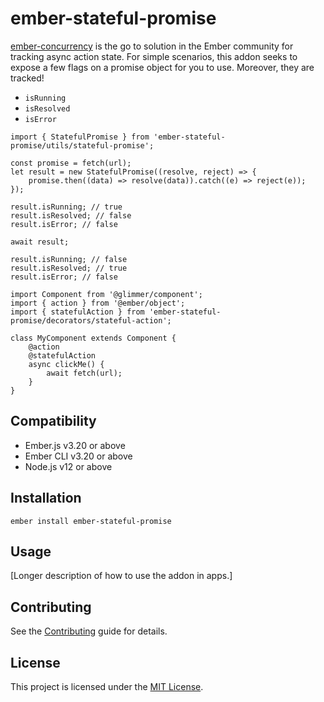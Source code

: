 ember-stateful-promise
==============================================================================

[ember-concurrency](http://ember-concurrency.com/docs/introduction/) is the go to solution in the Ember community for tracking async action state.  For simple scenarios, this addon seeks to expose a few flags on a promise object for you to use.  Moreover, they are tracked!

- `isRunning`
- `isResolved`
- `isError`

```
import { StatefulPromise } from 'ember-stateful-promise/utils/stateful-promise';

const promise = fetch(url);
let result = new StatefulPromise((resolve, reject) => {
    promise.then((data) => resolve(data)).catch((e) => reject(e));
});

result.isRunning; // true
result.isResolved; // false
result.isError; // false

await result;

result.isRunning; // false
result.isResolved; // true
result.isError; // false
```

```
import Component from '@glimmer/component';
import { action } from '@ember/object';
import { statefulAction } from 'ember-stateful-promise/decorators/stateful-action';

class MyComponent extends Component {
    @action
    @statefulAction
    async clickMe() {
        await fetch(url);
    }
}
```


Compatibility
------------------------------------------------------------------------------

* Ember.js v3.20 or above
* Ember CLI v3.20 or above
* Node.js v12 or above


Installation
------------------------------------------------------------------------------

```
ember install ember-stateful-promise
```


Usage
------------------------------------------------------------------------------

[Longer description of how to use the addon in apps.]


Contributing
------------------------------------------------------------------------------

See the [Contributing](CONTRIBUTING.md) guide for details.


License
------------------------------------------------------------------------------

This project is licensed under the [MIT License](LICENSE.md).
